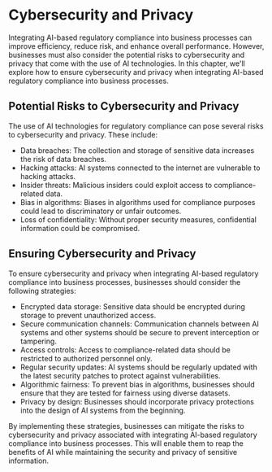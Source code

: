Cybersecurity and Privacy
================================================================================================

Integrating AI-based regulatory compliance into business processes can improve efficiency, reduce risk, and enhance overall performance. However, businesses must also consider the potential risks to cybersecurity and privacy that come with the use of AI technologies. In this chapter, we'll explore how to ensure cybersecurity and privacy when integrating AI-based regulatory compliance into business processes.

Potential Risks to Cybersecurity and Privacy
--------------------------------------------

The use of AI technologies for regulatory compliance can pose several risks to cybersecurity and privacy. These include:

* Data breaches: The collection and storage of sensitive data increases the risk of data breaches.
* Hacking attacks: AI systems connected to the internet are vulnerable to hacking attacks.
* Insider threats: Malicious insiders could exploit access to compliance-related data.
* Bias in algorithms: Biases in algorithms used for compliance purposes could lead to discriminatory or unfair outcomes.
* Loss of confidentiality: Without proper security measures, confidential information could be compromised.

Ensuring Cybersecurity and Privacy
----------------------------------

To ensure cybersecurity and privacy when integrating AI-based regulatory compliance into business processes, businesses should consider the following strategies:

* Encrypted data storage: Sensitive data should be encrypted during storage to prevent unauthorized access.
* Secure communication channels: Communication channels between AI systems and other systems should be secure to prevent interception or tampering.
* Access controls: Access to compliance-related data should be restricted to authorized personnel only.
* Regular security updates: AI systems should be regularly updated with the latest security patches to protect against vulnerabilities.
* Algorithmic fairness: To prevent bias in algorithms, businesses should ensure that they are tested for fairness using diverse datasets.
* Privacy by design: Businesses should incorporate privacy protections into the design of AI systems from the beginning.

By implementing these strategies, businesses can mitigate the risks to cybersecurity and privacy associated with integrating AI-based regulatory compliance into business processes. This will enable them to reap the benefits of AI while maintaining the security and privacy of sensitive information.
